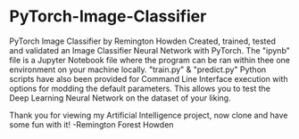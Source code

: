 # PyTorch-Image-Classifier
PyTorch Image Classifier by Remington Howden
Created, trained, tested and validated an Image Classifier Neural Network with PyTorch. 
The "ipynb" file is a Jupyter Notebook file where the program can be ran within thee one environment on your machine locally. 
"train.py" & "predict.py" Python scripts have also been provided for Command Line Interface execution with options for modding the default parameters. This allows you to test the Deep Learning Neural Network on the dataset of your liking. 

Thank you for viewing my Artificial Intelligence project, now clone and have some fun with it! 
-Remington Forest Howden
